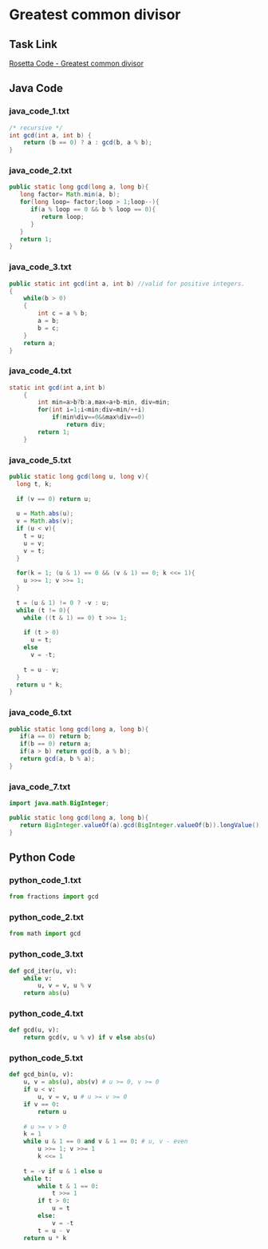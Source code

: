 # Greatest common divisor

## Task Link
[Rosetta Code - Greatest common divisor](https://rosettacode.org/wiki/Greatest_common_divisor)

## Java Code
### java_code_1.txt
```java
/* recursive */
int gcd(int a, int b) {
    return (b == 0) ? a : gcd(b, a % b);
}

```

### java_code_2.txt
```java
public static long gcd(long a, long b){
   long factor= Math.min(a, b);
   for(long loop= factor;loop > 1;loop--){
      if(a % loop == 0 && b % loop == 0){
         return loop;
      }
   }
   return 1;
}

```

### java_code_3.txt
```java
public static int gcd(int a, int b) //valid for positive integers.
{
	while(b > 0)
	{
		int c = a % b;
		a = b;
		b = c;
	}
	return a;
}

```

### java_code_4.txt
```java
static int gcd(int a,int b)
	{
		int min=a>b?b:a,max=a+b-min, div=min;
		for(int i=1;i<min;div=min/++i)
			if(min%div==0&&max%div==0)
				return div;
		return 1;
	}

```

### java_code_5.txt
```java
public static long gcd(long u, long v){
  long t, k;
 
  if (v == 0) return u;
  
  u = Math.abs(u);
  v = Math.abs(v); 
  if (u < v){
    t = u;
    u = v;
    v = t;
  }
 
  for(k = 1; (u & 1) == 0 && (v & 1) == 0; k <<= 1){
    u >>= 1; v >>= 1;
  }
 
  t = (u & 1) != 0 ? -v : u;
  while (t != 0){
    while ((t & 1) == 0) t >>= 1;
 
    if (t > 0)
      u = t;
    else
      v = -t;
 
    t = u - v;
  }
  return u * k;
}

```

### java_code_6.txt
```java
public static long gcd(long a, long b){
   if(a == 0) return b;
   if(b == 0) return a;
   if(a > b) return gcd(b, a % b);
   return gcd(a, b % a);
}

```

### java_code_7.txt
```java
import java.math.BigInteger;

public static long gcd(long a, long b){
   return BigInteger.valueOf(a).gcd(BigInteger.valueOf(b)).longValue();
}

```

## Python Code
### python_code_1.txt
```python
from fractions import gcd

```

### python_code_2.txt
```python
from math import gcd

```

### python_code_3.txt
```python
def gcd_iter(u, v):
    while v:
        u, v = v, u % v
    return abs(u)

```

### python_code_4.txt
```python
def gcd(u, v):
    return gcd(v, u % v) if v else abs(u)

```

### python_code_5.txt
```python
def gcd_bin(u, v):
    u, v = abs(u), abs(v) # u >= 0, v >= 0
    if u < v:
        u, v = v, u # u >= v >= 0
    if v == 0:
        return u
   
    # u >= v > 0
    k = 1
    while u & 1 == 0 and v & 1 == 0: # u, v - even
        u >>= 1; v >>= 1
        k <<= 1
       
    t = -v if u & 1 else u
    while t:
        while t & 1 == 0:
            t >>= 1
        if t > 0:
            u = t
        else:
            v = -t
        t = u - v
    return u * k

```

